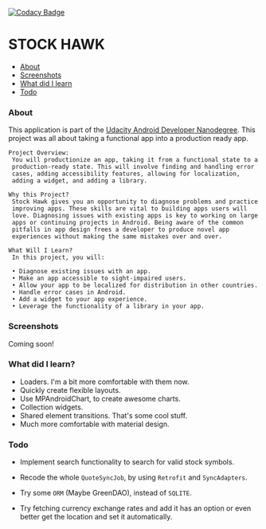[![Codacy Badge](https://api.codacy.com/project/badge/Grade/59242a4e7d224e178caf013098ffe5ce)](https://www.codacy.com/app/gurupadmamadapur/StockHawk?utm_source=github.com&amp;utm_medium=referral&amp;utm_content=Protino/StockHawk&amp;utm_campaign=Badge_Grade)

STOCK HAWK
==========
* [About](#about)
* [Screenshots](#screenshots)
* [What did I learn](#what-did-i-learn)
* [Todo](#todo)

### About
This application is part of the [Udacity Android Developer Nanodegree].
This project was all about taking a functional app into a production ready
app.

```
Project Overview:
 You will productionize an app, taking it from a functional state to a
 production-ready state. This will involve finding and handling error
 cases, adding accessibility features, allowing for localization,
 adding a widget, and adding a library.

Why this Project?
 Stock Hawk gives you an opportunity to diagnose problems and practice
 improving apps. These skills are vital to building apps users will
 love. Diagnosing issues with existing apps is key to working on large
 apps or continuing projects in Android. Being aware of the common
 pitfalls in app design frees a developer to produce novel app
 experiences without making the same mistakes over and over.

What Will I Learn?
 In this project, you will:

 • Diagnose existing issues with an app.
 • Make an app accessible to sight-impaired users.
 • Allow your app to be localized for distribution in other countries.
 • Handle error cases in Android.
 • Add a widget to your app experience.
 • Leverage the functionality of a library in your app.
```

### Screenshots

Coming soon!

### What did I learn?

* Loaders. I'm a bit more comfortable with them now.
* Quickly create flexible layouts.
* Use MPAndroidChart, to create awesome charts.
* Collection widgets.
* Shared element transitions. That's some cool stuff.
* Much more comfortable with material design.

### Todo

* Implement search functionality to search for valid stock symbols.
* Recode the whole `QuoteSyncJob`, by using `Retrofit` and `SyncAdapters`.
* Try some `ORM` (Maybe GreenDAO), instead of `SQLITE`.
* Try fetching currency exchange rates and add it has an option or even
  better get the location and set it automatically.


  [Udacity Android Developer Nanodegree]:https://www.udacity.com/degrees/android-developer-nanodegree-by-google--nd801